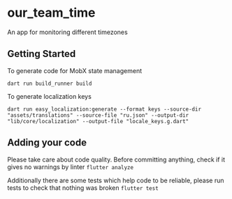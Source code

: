 # our_team_time

An app for monitoring different timezones

## Getting Started

To generate code for MobX state management

`dart run build_runner build`

To generate localization keys

`dart run easy_localization:generate --format keys --source-dir "assets/translations" --source-file "ru.json" --output-dir "lib/core/localization" --output-file "locale_keys.g.dart"`

## Adding your code

Please take care about code quality. Before committing anything, check if it gives no warnings by linter
`flutter analyze`

Additionally there are some tests which help code to be reliable, please run tests to check that nothing was broken
`flutter test`